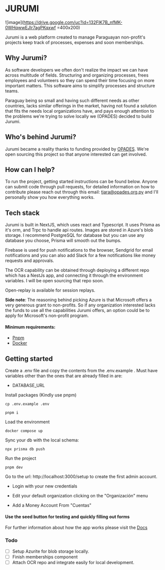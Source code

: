 # JURUMI

![image](https://drive.google.com/uc?id=132FlK7B_nfMK-0WHqwwEJIr7agPKqxwf =400x200)

Jurumi is a web platform created to manage Paraguayan non-profit's projects keep track of processes, expenses and soon memberships.

## Why Jurumi?

As software developers we often don't realize the impact we can have across multitude of fields. Structuring and organizing processes, frees employees and volunteers so they can spend their time focusing on more important matters. This software aims to simplify processes and structure teams.

Paraguay being so small and having such different needs as other countries, lacks similar offerings in the market, having not found a solution that fits the needs local organizations have, and pays enough attention to the problems we're trying to solve locally we (OPADES) decided to build Jurumi.

## Who's behind Jurumi?

Jurumi became a reality thanks to funding provided by [OPADES](https:///opades.org.py). We're open sourcing this project so that anyone interested can get involved.

## How can I help?

To run the project, getting started instructions can be found below. Anyone can submit code through pull requests, for detailed information on how to contribute please reach out through this email: tjara@opades.org.py and I'll personally show you how everything works.

## Tech stack

Jurumi is built in NextJS, which uses react and Typescript. It uses Prisma as it's orm, and Trpc to handle api routes. Images are stored in Azure's blob storage. I recommend PostgreSQL for database but you can use any database you choose, Prisma will smooth out the bumps.

Firebase is used for push notifications to the browser, Sendgrid for email notifications and you can also add Slack for a few notifications like money requests and approvals.

The OCR capability can be obtained through deploying a different repo which has a NestJs app, and connecting it through the environment variables. I will be open sourcing that repo soon.

Open-replay is available for session replays.

**Side note**: The reasoning behind picking Azure is that Microsoft offers a very generous grant to non-profits. So if any organization interested lacks the funds to use all the capabilities Jurumi offers, an option could be to apply for Microsoft's non-profit program.

#### Minimum requirements:

- <a href="https://pnpm.io/installation" target="_blank">Pnpm</a>
- <a href="https://www.docker.com/products/docker-desktop/" target="_blank">Docker</a>

## Getting started

Create a .env file and copy the contents from the .env.example . Must have variables other than the ones that are already filled in are:

- DATABASE_URL

Install packages (Kindly use pnpm)

```
cp .env.example .env

pnpm i
```

Load the environment

```
docker compose up
```

Sync your db with the local schema:

```
npx prisma db push
```

Run the project

```
pnpm dev
```

Go to the url: http://localhost:3000/setup to create the first admin account.

- Login with your new credentials

- Edit your default organization clicking on the "Organización" menu

- Add a Money Account From "Cuentas"

#### Use the seed button for testing and quickly filling out forms

For further information about how the app works please visit the <a href="https://docs.opades.org.py" target="_blank">Docs</a>

### Todo

- [ ] Setup Azurite for blob storage locally.
- [ ] Finish memberships component
- [ ] Attach OCR repo and integrate easily for local development.
